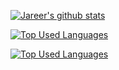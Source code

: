 [![Jareer's github stats](https://github-readme-stats.vercel.app/api?username=jareer12&show_icons=true&include_all_commits=true&theme=material-palenight)](https://github.com/jarer12/jareer12)

[![Top Used Languages](https://github-readme-stats.vercel.app/api/wakatime?username=jub0t)](https://github.com/jareer12/jareer12)

[![Top Used Languages](https://github-readme-stats.vercel.app/api/top-langs/?username=jareer12&layout=compact&theme=material-palenight)](https://github.com/jareer12/jareer12)
